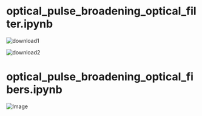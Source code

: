 # optical_pulse_broadening_optical_filter.ipynb

![download1](https://github.com/tacticstactics/optical-pulse-broadening/assets/30459885/ddefaf19-d322-4cd5-9b47-5b61fe00b095)

![download2](https://github.com/tacticstactics/optical-pulse-broadening/assets/30459885/18f870f3-0836-437f-83b4-6c6fa5d982d7)

# optical_pulse_broadening_optical_fibers.ipynb
![Image](https://github.com/user-attachments/assets/a68e769d-1459-43c0-b973-e8784548eba9)
